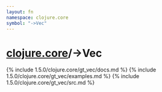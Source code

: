 ```yaml
---
layout: fn
namespace: clojure.core
symbol: "->Vec"
---
```


# [clojure.core](../)/->Vec

{% include 1.5.0/clojure.core/gt_vec/docs.md %}
{% include 1.5.0/clojure.core/gt_vec/examples.md %}
{% include 1.5.0/clojure.core/gt_vec/src.md %}

